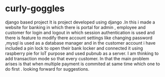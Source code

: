 # curly-goggles
django based project
It is project developed using django .In this i made a website for banking in which there is portal for admin , employee and customer for login and logout in which session authentication is used and there is feature to modify there account settings like changing password ,mysql is used as a database manager and in the customer account i have included a pin lock to open their bank locker and connected it using raspberry pie for IoT purpose and used pubnub as a server.
I am thinking to add transaction mode so that every customer. In that the main problem arises is that when multiple payment is commited at same time which one to do first .
looking forward for suggestions.

